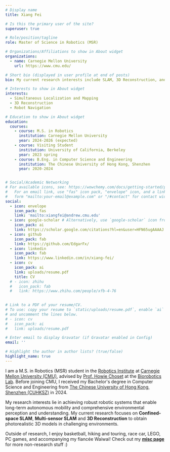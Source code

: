 ```yaml
---
# Display name
title: Xiang Fei

# Is this the primary user of the site?
superuser: true

# Role/position/tagline
role: Master of Science in Robotics (MSR)

# Organizations/Affiliations to show in About widget
organizations:
  - name: Carnegie Mellon University
    url: https://www.cmu.edu/

# Short bio (displayed in user profile at end of posts)
bio: My current research interests include SLAM, 3D Reconstruction, and Robot Navigation.

# Interests to show in About widget
interests:
  - Simultaneous Localization and Mapping
  - 3D Reconstruction
  - Robot Navigation

# Education to show in About widget
education:
  courses:
    - course: M.S. in Robotics
      institution: Carnegie Mellon University
      year: 2024-2026 (expected)
    - course: Visiting Student
      institution: University of California, Berkeley
      year: 2023 spring
    - course: B.Eng. in Computer Science and Engineering
      institution: The Chinese University of Hong Kong, Shenzhen
      year: 2020-2024


# Social/Academic Networking
# For available icons, see: https://wowchemy.com/docs/getting-started/page-builder/#icons
#   For an email link, use "fas" icon pack, "envelope" icon, and a link in the
#   form "mailto:your-email@example.com" or "/#contact" for contact widget.
social:
  - icon: envelope
    icon_pack: fas
    link: 'mailto:xiangfei@andrew.cmu.edu'
  - icon: google-scholar # Alternatively, use `google-scholar` icon from `ai` icon pack
    icon_pack: ai
    link: https://scholar.google.com/citations?hl=en&user=HFN65ugAAAAJ
  - icon: github
    icon_pack: fab
    link: https://github.com/EdgarFx/
  - icon: linkedin
    icon_pack: fab
    link: https://www.linkedin.com/in/xiang-fei/
  - icon: cv
    icon_pack: ai
    link: uploads/resume.pdf
    title: CV
  # - icon: zhihu
  #   icon_pack: fab
  #   link: https://www.zhihu.com/people/xfb-4-76
  

# Link to a PDF of your resume/CV.
# To use: copy your resume to `static/uploads/resume.pdf`, enable `ai` icons in `params.toml`,
# and uncomment the lines below.
# - icon: cv
#   icon_pack: ai
#   link: uploads/resume.pdf

# Enter email to display Gravatar (if Gravatar enabled in Config)
email: ''

# Highlight the author in author lists? (true/false)
highlight_name: true
---
```


I am a M.S. in Robotics (MSR) student in the [Robotics Institute](https://www.ri.cmu.edu/) at [Carnegie Mellon University (CMU)](https://www.cmu.edu/), advised by [Prof. Howie Choset](http://www.cs.cmu.edu/~choset/) at the [Biorobotics Lab](http://biorobotics.ri.cmu.edu/index.php). Before joining CMU, I received my Bachelor's degree in Computer Science and Engineering from [The Chinese University of Hong Kong, Shenzhen (CUHKSZ)](https://www.cuhk.edu.cn/en) in 2024.

My research interests lie in achieving robust robotic systems that enable long-term autonomous mobility and comprehensive environmental perception and understanding. My current research focuses on **Confined-space SLAM**, **Multi-sensor SLAM** and **3D Reconstruction** to obtain photorealistic 3D models in challenging environments.

Outside of research, I enjoy basketball, hiking and touring, race car, LEGO, PC games, and accompanying my fiancée Waiwai! Check out my [**misc page**](misc/) for more non-research stuff :)